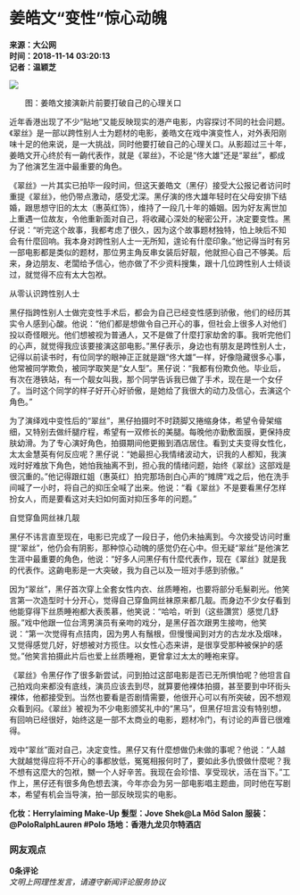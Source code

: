 # 姜皓文“变性”惊心动魄

**来源：大公网**  
**时间：2018-11-14 03:20:13**  
**记者：温颖芝**

![](http://img.takungpao.com/2018/1114/20181114032013366.jpg)

　　图：姜皓文接演新片前要打破自己的心理关口

近年香港出现了不少“贴地”又能反映现实的港产电影，内容探讨不同的社会问题。《翠丝》是一部以跨性别人士为题材的电影，姜皓文在戏中演变性人，对外表阳刚味十足的他来说，是一大挑战，同时他要打破自己的心理关口。从影超过三十年，姜皓文开心终於有一齣代表作，就是《翠丝》，不论是“佟大雄”还是“翠丝”，都成为了他演艺生涯中最重要的角色。

《翠丝》一片其实已拍毕一段时间，但这天姜皓文（黑仔）接受大公报记者访问时重提《翠丝》，他仍带点激动，感受尤深。黑仔演的佟大雄年轻时在父母安排下结婚，跟思想守旧的太太（惠英红饰），维持了一段几十年的婚姻。因为好友离世加上重遇一位故友，令他重新面对自己，将收藏心深处的秘密公开，决定要变性。黑仔说：“听完这个故事，我都考虑了很久，因为这个故事题材独特，怕上映后不知会有什麼回响。我本身对跨性别人士一无所知，遑论有什麼印象。”他记得当时有另一部电影都是类似的题材，那位男主角反串女装后好靓，他就担心自己不够美。后来，身边朋友、老闆给予信心，他亦做了不少资料搜集，跟十几位跨性别人士倾谈过，就觉得不应有太大包袱。

从零认识跨性别人士

黑仔指跨性别人士做完变性手术后，都会为自己已经变性感到骄傲，他们的经历其实令人感到心酸。他说：“他们都是想做令自己开心的事，但社会上很多人对他们投以奇怪眼光。他们想被视为普通人，又不是做了什麼打家劫舍的事。我听完他们的心声，就觉得我应该要接演这部电影。”黑仔表示，身边也有朋友是跨性别人士，记得以前读书时，有位同学的眼神正正就是跟“佟大雄”一样，好像隐藏很多心事，他常被同学欺负，被同学取笑是“女人型”。黑仔说：“我都有份欺负他。毕业后，有次在港铁站，有一个靓女叫我，那个同学告诉我已做了手术，现在是一个女仔了。当时这个同学的样子好开心好骄傲，是她给了我很大的动力及信心，去演这个角色。”

为了演绎戏中变性后的“翠丝”，黑仔拍摄时不时跷脚又捲缩身体，希望令骨架缩细，又特别去做纤腿疗程，希望有一双修长的美腿。每晚他亦勤敷面膜，更保持皮肤幼滑。为了专心演好角色，拍摄期间他更搬到酒店居住。看到丈夫变得女性化，太太金慧英有何反应呢？黑仔说：“她最担心我情绪波动大，识我的人都知，我演戏时好难放下角色，她怕我抽离不到，担心我的情绪问题，始终《翠丝》这部戏是很沉重的。”他记得跟红姐（惠英红）拍完那场剖白心声的“摊牌”戏之后，他在洗手间喊了一小时，将自己的抑压全喊了出来。他说：“看《翠丝》不是要看黑仔怎样扮女人，而是要看这对夫妇如何面对抑压多年的问题。”

自觉穿鱼网丝袜几靓

黑仔不讳言直至现在，电影已完成了一段日子，他仍未抽离到。今次接受访问时重提“翠丝”，他仍会有阴影，那种惊心动魄的感觉仍在心中。但无疑“翠丝”是他演艺生涯中最重要的角色，他说：“好多人问黑仔有什麼代表作，现在《翠丝》就是我的代表作。这齣电影是一大突破，我为自己以及一班对手感到骄傲。”

因为“翠丝”，黑仔首次穿上全套女性内衣、丝质睡袍，也要将部分毛髮剃光。他笑言第一次造型时十分开心，觉得自己穿鱼网丝袜原来都几靓。而身边不少女仔看到他能穿得下丝质睡袍都大表羨慕，他笑说：“哈哈，听到（这些讚赏）感觉几舒服。”戏中他跟一位台湾男演员有亲吻的戏分，是黑仔首次跟男生接吻，他笑说：“第一次觉得有点拮肉，因为男人有鬚根，但慢慢闻到对方的古龙水及烟味，又觉得感觉几好，好想被对方揽住。以女性心态来讲，是很享受那种被保护的感觉。”他笑言拍摄此片后也爱上丝质睡袍，更曾拿过太太的睡袍来穿。

《翠丝》令黑仔作了很多新尝试，问到拍过这部电影是否已无所惧怕呢？他坦言自己拍戏向来都没有底线，演员应该去到尽，就算要他裸体拍摄，甚至要到中环街头裸体，他都接受到。当然也要看是否剧情需要，他很开心可以有所突破，因不想观众看到闷。《翠丝》被视为不少电影颁奖礼中的“黑马”，但黑仔坦言没有特别想，有回响已经很好，始终这是一部不太商业的电影，题材冷门，有讨论的声音已很难得。

戏中“翠丝”面对自己，决定变性。黑仔又有什麼想做仍未做的事呢？他说：“人越大就越觉得应将不开心的事都放低，冤冤相报何时了，要如此多仇恨做什麼呢？我不想有这麼大的包袱，嬲一个人好辛苦。我现在会珍惜、享受现状，活在当下。”工作上，黑仔还有很多角色想去演，今年亦会为另一部电影唱主题曲，同时他在写剧本，希望有机会当导演，拍一部反映现实的电影。

**化妆：Herrylaiming Make-Up  髮型：Jove Shek@La Môd Salon  服装：@PoloRalphLauren #Polo  场地：香港九龙贝尔特酒店**  

### 网友观点

**0条评论**  
_文明上网理性发言，请遵守新闻评论服务协议_  
